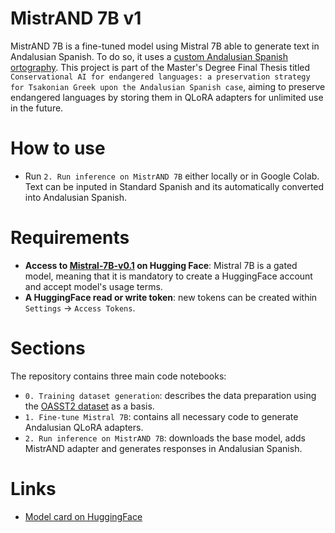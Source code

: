 # MistrAND 7B v1

MistrAND 7B is a fine-tuned model using Mistral 7B able to generate text in Andalusian Spanish. To do so, it uses a [custom Andalusian Spanish ortography](https://jgchaparro.github.io/posts/Una-propuesta-ortogr%C3%A1fica-para-el-habla-andaluza/). This project is part of the Master's Degree Final Thesis titled `Conservational AI for endangered languages: a preservation strategy for Tsakonian Greek upon the Andalusian Spanish case`, aiming to preserve endangered languages by storing them in QLoRA adapters for unlimited use in the future.

# How to use

* Run `2. Run inference on MistrAND 7B` either locally or in Google Colab. Text can be inputed in Standard Spanish and its automatically converted 
into Andalusian Spanish.

# Requirements

* **Access to [Mistral-7B-v0.1](https://huggingface.co/mistralai/Mistral-7B-v0.1) on Hugging Face**: Mistral 7B is a gated model, meaning that it is mandatory to create a HuggingFace account and accept model's usage terms.
* **A HuggingFace read or write token**: new tokens can be created within `Settings` → `Access Tokens`.

# Sections

The repository contains three main code notebooks:

* `0. Training dataset generation`: describes the data preparation using the [OASST2 dataset](https://huggingface.co/datasets/OpenAssistant/oasst2) as a basis.
* `1. Fine-tune Mistral 7B`: contains all necessary code to generate Andalusian QLoRA adapters.
* `2. Run inference on MistrAND 7B`: downloads the base model, adds MistrAND adapter and generates responses in Andalusian Spanish. 


# Links

* [Model card on HuggingFace](https://huggingface.co/jgchaparro/MistrAND-7B-v1)